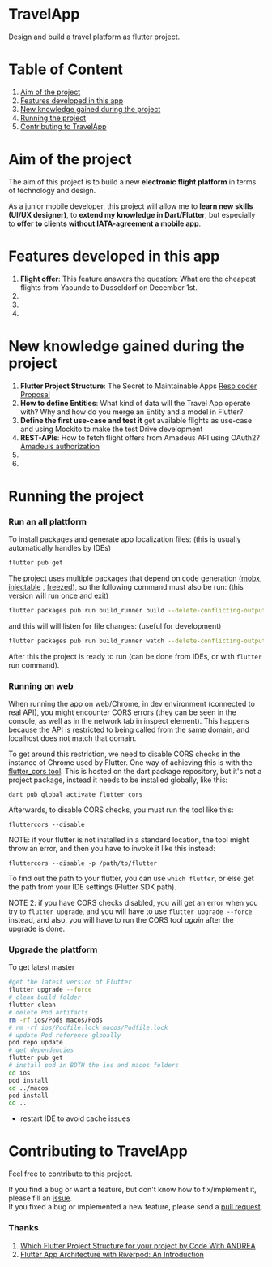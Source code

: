 # TravelApp

Design and build a travel platform as flutter project.

# Table of Content

1. [Aim of the project](#Aim-of-the-project)
2. [Features developed in this app](#Features-developed-in-this-app)
3. [New knowledge gained during the project](#New-knowledge-gained-during-the-project)
4. [Running the project](#Running-the-project)
5. [Contributing to TravelApp](#Contributing-to-TravelApp)

# Aim of the project

The aim of this project is to build a new **electronic flight platform** in terms of technology and
design.

As a junior mobile developer, this project will allow me to **learn new skills (UI/UX designer)**,
to **extend my knowledge in Dart/Flutter**, but especially to **offer to clients without
IATA-agreement a mobile app**.

# Features developed in this app
1. **Flight offer**: This feature answers the question: What are the cheapest flights from Yaounde to Dusseldorf on December 1st.
3. 
4. 
5. 

# New knowledge gained during the project
1. **Flutter Project Structure**: The Secret to Maintainable Apps [Reso coder Proposal](https://resocoder.com/2019/08/27/flutter-tdd-clean-architecture-course-1-explanation-project-structure/)
2. **How to define Entities**: What kind of data will the Travel App operate with? Why and how do you merge an Entity and a model in Flutter?
3. **Define the first use-case and test it** get available flights as use-case and using Mockito to make the test Drive development 
3. **REST-APIs**: How to fetch flight offers from Amadeus API using OAuth2?[Amadeuis authorization](https://developers.amadeus.com/self-service/apis-docs/guides/authorization-262)
4. 
5. 

# Running the project

### Run an all plattform

To install packages and generate app localization files: (this is usually automatically handles by
IDEs)

```sh
flutter pub get
```

The project uses multiple packages that depend on code
generation ([mobx](https://pub.dev/packages/mobx), [injectable](https://pub.dev/packages/injectable)
, [freezed](https://pub.dev/packages/freezed)), so the following command must also be run: (this
version will run once and exit)

```sh
flutter packages pub run build_runner build --delete-conflicting-outputs
```

and this will will listen for file changes: (useful for development)

```sh
flutter packages pub run build_runner watch --delete-conflicting-outputs
```

After this the project is ready to run (can be done from IDEs, or with `flutter` run command).

### Running on web

When running the app on web/Chrome, in dev environment (connected to real API), you might encounter
CORS errors (they can be seen in the console, as well as in the network tab in inspect element).
This happens because the API is restricted to being called from the same domain, and localhost does
not match that domain.

To get around this restriction, we need to disable CORS checks in the instance of Chrome used by
Flutter. One way of achieving this is with
the [flutter_cors tool](https://pub.dev/packages/flutter_cors). This is hosted on the dart package
repository, but it's not a project package, instead it needs to be installed globally, like this:

```
dart pub global activate flutter_cors
```

Afterwards, to disable CORS checks, you must run the tool like this:

```
fluttercors --disable
```

NOTE: if your flutter is not installed in a standard location, the tool might throw an error, and
then you have to invoke it like this instead:

```
fluttercors --disable -p /path/to/flutter
```

To find out the path to your flutter, you can use `which flutter`, or else get the path from your
IDE settings (Flutter SDK path).

NOTE 2: if you have CORS checks disabled, you will get an error when you try to `flutter upgrade`,
and you will have to use `flutter upgrade --force` instead, and also, you will have to run the CORS
tool _again_ after the upgrade is done.

### Upgrade the plattform

To get latest master

```sh
#get the latest version of Flutter 
flutter upgrade --force
# clean build folder
flutter clean
# delete Pod artifacts
rm -rf ios/Pods macos/Pods
# rm -rf ios/Podfile.lock macos/Podfile.lock 
# update Pod reference globally
pod repo update
# get dependencies
flutter pub get
# install pod in BOTH the ios and macos folders
cd ios
pod install
cd ../macos
pod install
cd ..
```

- restart IDE to avoid cache issues

# Contributing to TravelApp

Feel free to contribute to this project.

If you find a bug or want a feature, but don't know how to fix/implement it, please fill
an [issue](...).  
If you fixed a bug or implemented a new feature, please send a [pull request](...).

### Thanks

1. [Which Flutter Project Structure for your project by Code With ANDREA](https://codewithandrea.com/articles/flutter-project-structure/)
1. [Flutter App Architecture with Riverpod: An Introduction](https://codewithandrea.com/articles/flutter-app-architecture-riverpod-introduction/)
